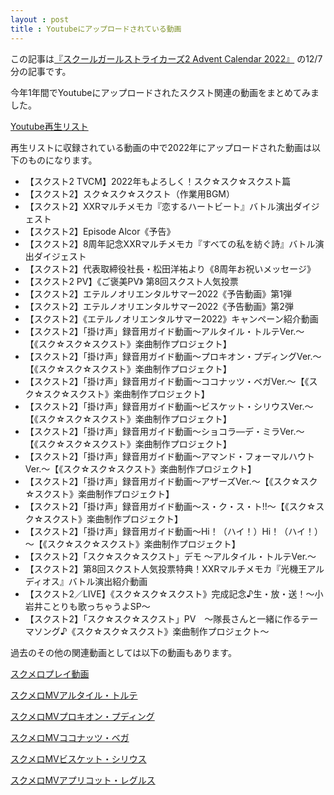 ```yaml
---
layout : post
title : Youtubeにアップロードされている動画
---
```


この記事は[『スクールガールストライカーズ2 Advent Calendar 2022』](https://adventar.org/calendars/8200) の12/7分の記事です。

今年1年間でYoutubeにアップロードされたスクスト関連の動画をまとめてみました。

[Youtube再生リスト](https://www.youtube.com/playlist?list=PLsHA74V3bmZ5d0mHA4IgX22q01M9WdiuH)

再生リストに収録されている動画の中で2022年にアップロードされた動画は以下のものになります。

* 【スクスト2 TVCM】2022年もよろしく！スク☆スク☆スクスト篇
* 【スクスト2】スク☆スク☆スクスト（作業用BGM）
* 【スクスト2】XXRマルチメモカ『恋するハートビート』バトル演出ダイジェスト
* 【スクスト2】Episode Alcor《予告》
* 【スクスト2】8周年記念XXRマルチメモカ『すべての私を紡ぐ詩』バトル演出ダイジェスト
* 【スクスト2】代表取締役社長・松田洋祐より《8周年お祝いメッセージ》
* 【スクスト2 PV】《ご褒美PV》 第8回スクスト人気投票
* 【スクスト2】エテルノオリエンタルサマー2022《予告動画》第1弾
* 【スクスト2】エテルノオリエンタルサマー2022《予告動画》第2弾
* 【スクスト2】《エテルノオリエンタルサマー2022》キャンペーン紹介動画
* 【スクスト2】「掛け声」録音用ガイド動画～アルタイル・トルテVer.～【《スク☆スク☆スクスト》楽曲制作プロジェクト】
* 【スクスト2】「掛け声」録音用ガイド動画～プロキオン・プディングVer.～【《スク☆スク☆スクスト》楽曲制作プロジェクト】
* 【スクスト2】「掛け声」録音用ガイド動画～ココナッツ・ベガVer.～【《スク☆スク☆スクスト》楽曲制作プロジェクト】
* 【スクスト2】「掛け声」録音用ガイド動画～ビスケット・シリウスVer.～【《スク☆スク☆スクスト》楽曲制作プロジェクト】
* 【スクスト2】「掛け声」録音用ガイド動画～ショコラ―デ・ミラVer.～【《スク☆スク☆スクスト》楽曲制作プロジェクト】
* 【スクスト2】「掛け声」録音用ガイド動画～アマンド・フォーマルハウトVer.～【《スク☆スク☆スクスト》楽曲制作プロジェクト】
* 【スクスト2】「掛け声」録音用ガイド動画～アザーズVer.～【《スク☆スク☆スクスト》楽曲制作プロジェクト】
* 【スクスト2】「掛け声」録音用ガイド動画～ス・ク・ス・ト!!～【《スク☆スク☆スクスト》楽曲制作プロジェクト】
* 【スクスト2】「掛け声」録音用ガイド動画～Hi！（ハイ！）Hi！（ハイ！）～【《スク☆スク☆スクスト》楽曲制作プロジェクト】
* 【スクスト2】「スク☆スク☆スクスト」デモ ～アルタイル・トルテVer.～
* 【スクスト2】第8回スクスト人気投票特典！XXRマルチメモカ『光機王アルディオス』バトル演出紹介動画
* 【スクスト2／LIVE】《スク☆スク☆スクスト》完成記念♪生・放・送！～小岩井ことりも歌っちゃうよSP～
* 【スクスト2】「スク☆スク☆スクスト」PV　～隊⾧さんと一緒に作るテーマソング♪《スク☆スク☆スクスト》楽曲制作プロジェクト～

過去のその他の関連動画としては以下の動画もあります。

[スクメロプレイ動画](https://www.youtube.com/playlist?list=PLsHA74V3bmZ6HFLheHA7EzWxQlFhw793q)

[スクメロMVアルタイル・トルテ](https://www.youtube.com/playlist?list=PLsHA74V3bmZ6NySFWRVUO4IExjDx05xfi)

[スクメロMVプロキオン・プディング](https://www.youtube.com/playlist?list=PLsHA74V3bmZ6jkewWQpJAoh1lUCromjq7)

[スクメロMVココナッツ・ベガ](https://www.youtube.com/playlist?list=PLsHA74V3bmZ5bW8noprNm8M7RnlN0d530)

[スクメロMVビスケット・シリウス](https://www.youtube.com/playlist?list=PLsHA74V3bmZ5MueR8YXVQfAw5BCqXnKKu)

[スクメロMVアプリコット・レグルス](https://www.youtube.com/playlist?list=PLsHA74V3bmZ4BDa7UekufKpsVjooDmxdb)
